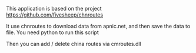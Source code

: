 This application is based on the project https://github.com/fivesheep/chnroutes

It use chnroutes to download data from apnic.net, and then save the data to file. You need python to run this script

Then you can add / delete china routes via cmroutes.dll